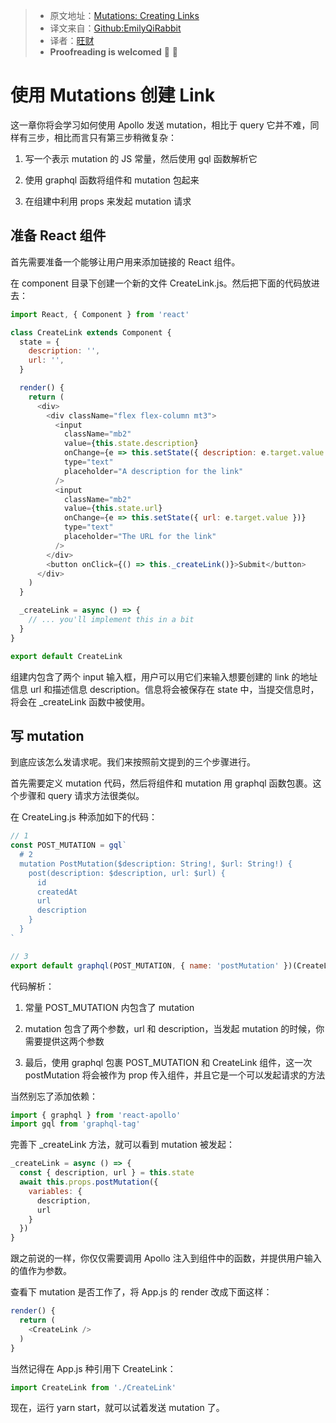 > * 原文地址：[Mutations: Creating Links](https://www.howtographql.com/react-apollo/3-mutations-creating-links/)
> * 译文来自：[Github:EmilyQiRabbit](https://github.com/EmilyQiRabbit/GraphQLTranslation)
> * 译者：[旺财](https://github.com/EmilyQiRabbit)
> * **Proofreading is welcomed** 🙋 🎉

# 使用 Mutations 创建 Link

这一章你将会学习如何使用 Apollo 发送 mutation，相比于 query 它并不难，同样有三步，相比而言只有第三步稍微复杂：

1. 写一个表示 mutation 的 JS 常量，然后使用 gql 函数解析它

2. 使用 graphql 函数将组件和 mutation 包起来

3. 在组建中利用 props 来发起 mutation 请求

## 准备 React 组件

首先需要准备一个能够让用户用来添加链接的 React 组件。

在 component 目录下创建一个新的文件 CreateLink.js。然后把下面的代码放进去：

``` JavaScript
import React, { Component } from 'react'

class CreateLink extends Component {
  state = {
    description: '',
    url: '',
  }

  render() {
    return (
      <div>
        <div className="flex flex-column mt3">
          <input
            className="mb2"
            value={this.state.description}
            onChange={e => this.setState({ description: e.target.value })}
            type="text"
            placeholder="A description for the link"
          />
          <input
            className="mb2"
            value={this.state.url}
            onChange={e => this.setState({ url: e.target.value })}
            type="text"
            placeholder="The URL for the link"
          />
        </div>
        <button onClick={() => this._createLink()}>Submit</button>
      </div>
    )
  }

  _createLink = async () => {
    // ... you'll implement this in a bit
  }
}

export default CreateLink
```

组建内包含了两个 input 输入框，用户可以用它们来输入想要创建的 link 的地址信息 url 和描述信息 description。信息将会被保存在 state 中，当提交信息时，将会在 _createLink 函数中被使用。

## 写 mutation

到底应该怎么发请求呢。我们来按照前文提到的三个步骤进行。

首先需要定义 mutation 代码，然后将组件和 mutation 用 graphql 函数包裹。这个步骤和 query 请求方法很类似。

在 CreateLing.js 种添加如下的代码：

```JavaScript
// 1
const POST_MUTATION = gql`
  # 2
  mutation PostMutation($description: String!, $url: String!) {
    post(description: $description, url: $url) {
      id
      createdAt
      url
      description
    }
  }
`

// 3
export default graphql(POST_MUTATION, { name: 'postMutation' })(CreateLink)
```

代码解析：

1. 常量 POST_MUTATION 内包含了 mutation

2. mutation 包含了两个参数，url 和 description，当发起 mutation 的时候，你需要提供这两个参数

3. 最后，使用 graphql 包裹 POST_MUTATION 和 CreateLink 组件，这一次 postMutation 将会被作为 prop 传入组件，并且它是一个可以发起请求的方法

当然别忘了添加依赖：

```JavaScript
import { graphql } from 'react-apollo'
import gql from 'graphql-tag'
```

完善下 _createLink 方法，就可以看到 mutation 被发起：

```JavaScript
_createLink = async () => {
  const { description, url } = this.state
  await this.props.postMutation({
    variables: {
      description,
      url
    }
  })
}
```

跟之前说的一样，你仅仅需要调用 Apollo 注入到组件中的函数，并提供用户输入的值作为参数。

查看下 mutation 是否工作了，将 App.js 的 render 改成下面这样：

```JavaScript
render() {
  return (
    <CreateLink />
  )
}
```

当然记得在 App.js 种引用下 CreateLink：

```JavaScript
import CreateLink from './CreateLink'
```

现在，运行 yarn start，就可以试着发送 mutation 了。

